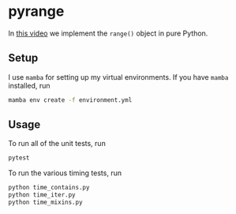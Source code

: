 # pyrange
In [this video](https://youtu.be/LRIUg089W2c) we implement the `range()` object in pure Python.

## Setup
I use `mamba` for setting up my virtual environments. If you have `mamba` installed, run

```sh
mamba env create -f environment.yml
```

## Usage
To run all of the unit tests, run

```sh
pytest
```

To run the various timing tests, run

```sh
python time_contains.py
python time_iter.py
python time_mixins.py
```

